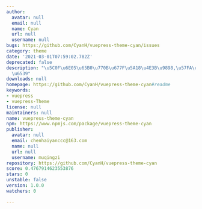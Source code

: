 ```yaml
---
author:
  avatar: null
  email: null
  name: Cyan
  url: null
  username: null
bugs: https://github.com/CyanH/vuepress-theme-cyan/issues
category: theme
date: '2021-03-01T07:59:02.782Z'
deprecated: false
description: "\u5C0F\u6E05\u65B0\u770B\u677F\u5A18\u4E3B\u9898,\u57FA\u4E8Evuepress-theme-ting\u4FEE\
  \u6539"
downloads: null
homepage: https://github.com/CyanH/vuepress-theme-cyan#readme
keywords:
- vuepress
- vuepress-Theme
license: null
maintainers: null
name: vuepress-theme-cyan
npm: https://www.npmjs.com/package/vuepress-theme-cyan
publisher:
  avatar: null
  email: chenhaiyanccc@163.com
  name: null
  url: null
  username: muqingzi
repository: https://github.com/CyanH/vuepress-theme-cyan
score: 0.4767914623553876
stars: 0
unstable: false
version: 1.0.0
watchers: 0

---
```


